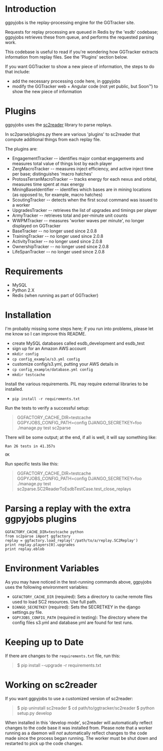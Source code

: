 Introduction
===============

ggpyjobs is the replay-processing engine for the GGTracker site.

Requests for replay processing are queued in Redis by the 'esdb'
codebase; ggpyjobs retrieves these from queue, and performs the
requested parsing work.

This codebase is useful to read if you're wondering how GGTracker
extracts information from replay files.  See the 'Plugins' section
below.

If you want GGTracker to show a new piece of information, the steps to
do that include:
* add the necessary processing code here, in ggpyjobs
* modify the GGTracker web + Angular code (not yet public, but
  Soon™) to show the new piece of information


Plugins
===============

ggpyjobs uses the [sc2reader](https://github.com/graylinkim/sc2reader)
library to parse replays.

In sc2parse/plugins.py there are various 'plugins' to sc2reader that compute additional things from each replay file.

The plugins are:
* EngagementTracker -- identifies major combat engagements and
  measures total value of things lost by each player
* ZergMacroTracker -- measures inject efficiency, and active inject
  time per base; distinguishes 'macro hatches'
* ProtossTerranMacroTracker -- tracks energy for each nexus and
  orbital, measures time spent at max energy
* MiningBaseIdentifier -- identifies which bases are in mining
  locations (as opposed to, for example, macro hatches)
* ScoutingTracker -- detects when the first scout command was issued
  to a worker
* UpgradesTracker -- retrieves the list of upgrades and timings per
  player
* ArmyTracker -- retrieves total and per-minute unit counts
* WWPMTracker -- measures 'worker waves per minute', no longer displayed on GGTracker
* BaseTracker -- no longer used since 2.0.8
* TrainingTracker -- no longer used since 2.0.8
* ActivityTracker -- no longer used since 2.0.8
* OwnershipTracker -- no longer used since 2.0.8
* LifeSpanTracker -- no longer used since 2.0.8


Requirements
===============

 * MySQL
 * Python 2.X
 * Redis (when running as part of GGTracker)


Installation
===============

I'm probably missing some steps here; if you run into problems, please
let me know so I can improve this README.

* create MySQL databases called esdb_development and esdb_test
* sign up for an Amazon AWS account
* `mkdir config`
* `cp config_example/s3.yml config`
* customize config/s3.yml, putting your AWS details in
* `cp config_example/database.yml config`
* `mkdir testcache`

Install the various requirements. PIL may require external libraries to be installed.

* `pip install -r requirements.txt`

Run the tests to verify a successful setup:
> GGFACTORY_CACHE_DIR=testcache GGPYJOBS_CONFIG_PATH=config DJANGO_SECRETKEY=foo ./manage.py test sc2parse

There will be some output; at the end, if all is well, it will say something like:
```
Ran 26 tests in 41.357s

OK
```

Run specific tests like this:
> GGFACTORY_CACHE_DIR=testcache GGPYJOBS_CONFIG_PATH=config DJANGO_SECRETKEY=foo ./manage.py test sc2parse.SC2ReaderToEsdbTestCase.test_close_replays


Parsing a replay with the extra ggpyjobs plugins
================================================
```
GGFACTORY_CACHE_DIR=testcache python
from sc2parse import ggfactory
replay = ggfactory.load_replay('/path/to/a/replay.SC2Replay')
print replay.players[0].upgrades
print replay.eblob
```


Environment Variables
======================

As you may have noticed in the test-running commands above, ggpyjobs
uses the following environment variables:
* `GGFACTORY_CACHE_DIR` (required): Sets a directory to cache remote
  files used to load SC2 resources. Use full path.
* `DJANGO_SECRETKEY` (required): Sets the SECRETKEY in the django
  settings.py file.
* `GGPYJOBS_CONFIG_PATH` (required in testing): The directory where
  the config files s3.yml and database.yml are found for test runs.


Keeping up to Date
=====================

If there are changes to the `requirements.txt` file, run this:

> $ pip install --upgrade -r requirements.txt



Working on sc2reader
========================

If you want ggpyjobs to use a customized version of sc2reader:

> $ pip uninstall sc2reader
> $ cd path/to/ggtracker/sc2reader
> $ python setup.py develop

When installed in this 'develop mode', sc2reader will automatically
reflect changes to the code base it was installed from. Please note
that a worker running as a daemon will *not* automatically reflect
changes to the code made since the process began running. The worker
must be shut down and restarted to pick up the code changes.
